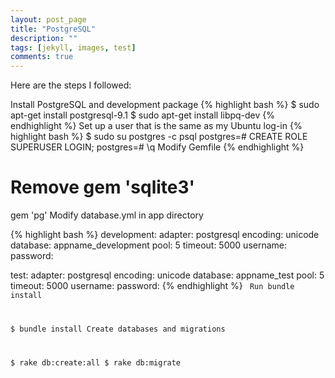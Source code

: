 ```yaml
---
layout: post_page
title: "PostgreSQL"
description: ""
tags: [jekyll, images, test]
comments: true
---
```

Here are the steps I followed:

Install PostgreSQL and development package
{% highlight bash %}
	$ sudo apt-get install postgresql-9.1
	$ sudo apt-get install libpq-dev
{% endhighlight %}
Set up a user that is the same as my Ubuntu log-in
{% highlight bash %}
$ sudo su postgres -c psql
postgres=# CREATE ROLE <username> SUPERUSER LOGIN;
postgres=# \q
Modify Gemfile
{% endhighlight %}

# Remove gem 'sqlite3'
gem 'pg'
Modify database.yml in app directory

{% highlight bash %}
development:
  adapter: postgresql
  encoding: unicode
  database: appname_development
  pool: 5
  timeout: 5000
  username: <username>
  password:

test:
  adapter: postgresql
  encoding: unicode
  database: appname_test
  pool: 5
  timeout: 5000
  username: <username>
  password:
{% endhighlight %}
<code>
Run bundle install

$ bundle install
Create databases and migrations

$ rake db:create:all
$ rake db:migrate
</code>
